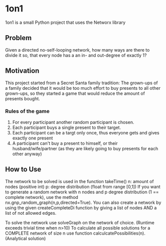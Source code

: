 # 1on1
1on1 is a small Python project that uses the Networx library
## Problem
Given a directed no-self-looping network, how many ways are there to divide it so,
that every node has a an in- and out-degree of exactly 1?
## Motivation
This project started from a Secret Santa family tradition:
The grown-ups of a family decided that it would be too much effort to buy
presents to all other grown-ups, so they started a game that would reduce the
amount of presents bought.
### Rules of the game
1) For every participant another random participant is chosen.
2) Each participant buys a single present to their target.
3) Each participant can be a targt only once, thus everyone gets and gives exactly
one present
4) A participant can't buy a present to himself, or their husband/wife/partner
(as they are likely going to buy presents for each other anyway)
## How to Use
The network to be solved is used in the function takeTime()
n: amount of nodes (positive int)
p: degree distribution (float from range [0,1])
If you want to generate a random network with n nodes and p degree distribution (1 == complete network),
use the method nx.gnp_random_graph(n,p,directed=True).
You can also create a network by using the given createCompleteDi function by giving a list of nodes
AND a list of not allowed edges.

To solve the network use solveGraph on the network of choice. (Runtime exceeds trivial time when  n>10)
To calculate all possible solutions for a COMPLETE network of size n use function calculcatePossibilities(n). (Analytical solution)
